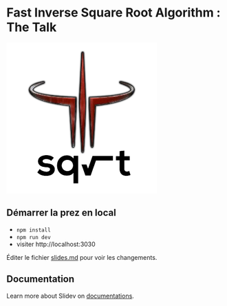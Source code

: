 # Fast Inverse Square Root Algorithm : The Talk

![logo](/public/logo.png)

## Démarrer la prez en local

- `npm install`
- `npm run dev`
- visiter http://localhost:3030

Éditer le fichier [slides.md](./slides.md) pour voir les changements.

## Documentation

Learn more about Slidev on [documentations](https://sli.dev/).
